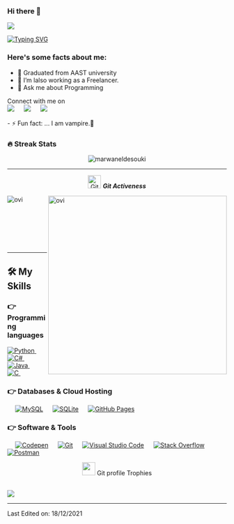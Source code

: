 


### Hi there 👋

<img src="https://profile-counter.glitch.me/marwaneldesouki/count.svg">

[![Typing SVG](https://readme-typing-svg.herokuapp.com?font=Architects+Daughter&color=7AF79A&size=30&lines=Hey!+It's+Marwan+Eldesouki!;I'm+a+Web+Developer...;I'm+also+Desktop+Developer;And+I'm+From+Egypt)](https://git.io/typing-svg)

<h3> Here's some facts about me: </h3>

- 🔭 Graduated from AAST university
- 🤔 I’m lalso working as a Freelancer.
- 💬 Ask me about Programming

<p>Connect with me on
<br>	
<a target="_blank" href="https://www.linkedin.com/in/marwaneldesouki/"><img src="https://img.shields.io/badge/-LinkedIn-0077B5?style=for-the-badge&logo=Linkedin&logoColor=white"></img></a>
&emsp;
<a target="_blank" href="mailto:marwanmoataz114@hotmail.com"
><img src="https://img.shields.io/badge/-Gmail-D14836?style=for-the-badge&logo=Gmail&logoColor=white"></img></a>
&emsp;
<a target="_blank" href="https://instagram.com/marwaneldesouki"
><img src="https://img.shields.io/badge/-Instagram-E312E2?style=for-the-badge&logo=Instagram&logoColor=white"></img></a>
&emsp;

<br>
</p>
- ⚡ Fun fact: ... I am vampire.🦇 

### 🔥 Streak Stats
<p align="center"><img src="https://github-readme-stats.vercel.app/api?username=marwaneldesouki&theme=gruvbox" alt="marwaneldesouki"  /></p>

<hr>
<p align="center">
 <img src="https://media.giphy.com/media/W5eoZHPpUx9sapR0eu/giphy.gif" width="30px" alt="Git"/>&nbsp;<i><b>Git Activeness</b></i></p>
 
<p><img align="left" src="https://github-readme-stats.vercel.app/api/top-langs?username=marwaneldesouki&show_icons=true&locale=en&layout=compact&theme=gruvbox" alt="ovi" /></p>
<p>&nbsp;<img align="right" src="https://github-readme-stats.vercel.app/api?username=marwaneldesouki&show_icons=true&locale=en&theme=gruvbox" alt="ovi" width="410" /></p>
<br><br><br><br><br>

<hr>


## 🛠️ My Skills

### 👉 Programming languages

<p align="left"> 
  
<a href="https://python.org/">
    <img alt="Python" src="https://img.shields.io/badge/Python-FFD43B?style=for-the-badge&logo=python&logoColor=darkgreen"/>
  </a>
  &emsp;
  
  <a href="https://docs.microsoft.com/en-us/dotnet/csharp/">
    <img alt="C#" src="https://img.shields.io/badge/Csharp-0175C2?style=for-the-badge&logo=csharp&logoColor=white"/>
  </a>
&emsp;

<a href="https://www.java.com/en/">
    <img alt="Java" src="https://img.shields.io/badge/Java-ED8B00?style=for-the-badge&logo=java&logoColor=white"/>
  </a>
  &emsp;
<a href="https://en.wikipedia.org/wiki/C_(programming_language)">
    <img alt="C" src="https://img.shields.io/badge/C-D00000?style=for-the-badge&logo=C&logoColor=white"/>
  </a>
&emsp;

</p>

### 👉 Databases & Cloud Hosting
<p align="left">
  &emsp;
    <a href="https://www.mysql.com/"><img alt="MySQL" src="https://img.shields.io/badge/MySQL-00000F?style=for-the-badge&logo=mysql&logoColor=white"></a>
  &emsp;
    <a href="https://www.sqlite.org/"><img alt="SQLite" src ="https://img.shields.io/badge/SQLite-07405E?style=for-the-badge&logo=sqlite&logoColor=white"/></a>
  &emsp;
    <a href="https://www.github.com"><img alt="GitHub Pages" src="https://img.shields.io/badge/GitHub-100000?style=for-the-badge&logo=github&logoColor=white"></a>
  &emsp;

 ### 👉 Software & Tools
 
<p>
  &emsp;
    <a href="#"><img alt="Codepen" src="https://img.shields.io/badge/Codepen-000000?style=for-the-badge&logo=codepen&logoColor=white"></a>
  &emsp;
    <a href="#"><img alt="Git" src="https://img.shields.io/badge/Git-F05032?style=for-the-badge&logo=git&logoColor=white"></a>
  &emsp;
    <a href="#"><img alt="Visual Studio Code" src="https://img.shields.io/badge/Visual_Studio_Code-0078D4?style=for-the-badge&logo=visual%20studio%20code&logoColor=white"></a>
  &emsp;
    <a href="#"><img alt="Stack Overflow" src="https://img.shields.io/badge/Stack_Overflow-FE7A16?style=for-the-badge&logo=stack-overflow&logoColor=white"></a>
&emsp;
    <a href="#"><img alt="Postman" src="https://img.shields.io/badge/Postman-FF6C37?style=for-the-badge&logo=Postman&logoColor=white"></a>
     &emsp;
</p>
<p align="center"><img src="https://media.giphy.com/media/QaMcXSekUWx7aogAUr/giphy.gif" width="30" />&nbsp;Git profile Trophies</p><br>
<img src="https://github-profile-trophy.vercel.app/?username=marwaneldesouki&theme=gruvbox" />


<br/>

------
Last Edited on: 18/12/2021
